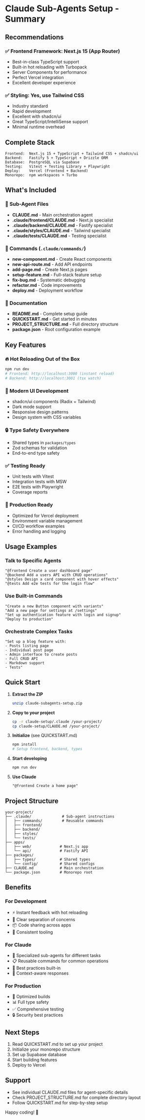 # Claude Sub-Agents Setup - Summary

## Recommendations

### ✅ Frontend Framework: **Next.js 15 (App Router)**
- Best-in-class TypeScript support
- Built-in hot reloading with Turbopack
- Server Components for performance
- Perfect Vercel integration
- Excellent developer experience

### ✅ Styling: **Yes, use Tailwind CSS**
- Industry standard
- Rapid development
- Excellent with shadcn/ui
- Great TypeScript/IntelliSense support
- Minimal runtime overhead

## Complete Stack

```
Frontend:  Next.js 15 + TypeScript + Tailwind CSS + shadcn/ui
Backend:   Fastify 5 + TypeScript + Drizzle ORM
Database:  PostgreSQL via Supabase
Testing:   Vitest + Testing Library + Playwright
Deploy:    Vercel (Frontend + Backend)
Monorepo:  npm workspaces + Turbo
```

## What's Included

### 📁 Sub-Agent Files
- **CLAUDE.md** - Main orchestration agent
- **.claude/frontend/CLAUDE.md** - Next.js specialist
- **.claude/backend/CLAUDE.md** - Fastify specialist  
- **.claude/styles/CLAUDE.md** - Tailwind specialist
- **.claude/tests/CLAUDE.md** - Testing specialist

### 🎯 Commands (`.claude/commands/`)
- **new-component.md** - Create React components
- **new-api-route.md** - Add API endpoints
- **add-page.md** - Create Next.js pages
- **setup-feature.md** - Full-stack feature setup
- **fix-bug.md** - Systematic debugging
- **refactor.md** - Code improvements
- **deploy.md** - Deployment workflow

### 📖 Documentation
- **README.md** - Complete setup guide
- **QUICKSTART.md** - Get started in minutes
- **PROJECT_STRUCTURE.md** - Full directory structure
- **package.json** - Root configuration example

## Key Features

### 🔥 Hot Reloading Out of the Box
```bash
npm run dev
# Frontend: http://localhost:3000 (instant reload)
# Backend: http://localhost:3001 (tsx watch)
```

### 🎨 Modern UI Development
- shadcn/ui components (Radix + Tailwind)
- Dark mode support
- Responsive design patterns
- Design system with CSS variables

### 🔒 Type Safety Everywhere
- Shared types in `packages/types`
- Zod schemas for validation
- End-to-end type safety

### ✅ Testing Ready
- Unit tests with Vitest
- Integration tests with MSW
- E2E tests with Playwright
- Coverage reports

### 🚀 Production Ready
- Optimized for Vercel deployment
- Environment variable management
- CI/CD workflow examples
- Error handling and logging

## Usage Examples

### Talk to Specific Agents
```
"@frontend Create a user dashboard page"
"@backend Add a users API with CRUD operations"
"@styles Design a card component with hover effects"
"@tests Add e2e tests for the login flow"
```

### Use Built-in Commands
```
"Create a new Button component with variants"
"Add a new page for settings at /settings"
"Set up authentication feature with login and signup"
"Deploy to production"
```

### Orchestrate Complex Tasks
```
"Set up a blog feature with:
- Posts listing page
- Individual post page  
- Admin interface to create posts
- Full CRUD API
- Markdown support
- Tests"
```

## Quick Start

1. **Extract the ZIP**
   ```bash
   unzip claude-subagents-setup.zip
   ```

2. **Copy to your project**
   ```bash
   cp -r claude-setup/.claude /your-project/
   cp claude-setup/CLAUDE.md /your-project/
   ```

3. **Initialize** (see QUICKSTART.md)
   ```bash
   npm install
   # Setup frontend, backend, types
   ```

4. **Start developing**
   ```bash
   npm run dev
   ```

5. **Use Claude**
   ```
   "@frontend Create a home page"
   ```

## Project Structure

```
your-project/
├── .claude/              # Sub-agent instructions
│   ├── commands/         # Reusable commands
│   ├── frontend/
│   ├── backend/
│   ├── styles/
│   └── tests/
├── apps/
│   ├── web/             # Next.js app
│   └── api/             # Fastify API
├── packages/
│   ├── types/           # Shared types
│   └── config/          # Shared configs
├── CLAUDE.md            # Main orchestration
└── package.json         # Monorepo root
```

## Benefits

### For Development
- ⚡ Instant feedback with hot reloading
- 🎯 Clear separation of concerns
- 📦 Code sharing across apps
- 🔧 Consistent tooling

### For Claude
- 🤖 Specialized sub-agents for different tasks
- 📋 Reusable commands for common operations
- 🎨 Best practices built-in
- 🧠 Context-aware responses

### For Production
- 🚀 Optimized builds
- 📊 Full type safety
- ✅ Comprehensive testing
- 🔒 Security best practices

## Next Steps

1. Read QUICKSTART.md to set up your project
2. Initialize your monorepo structure
3. Set up Supabase database
4. Start building features
5. Deploy to Vercel

## Support

- See individual CLAUDE.md files for agent-specific details
- Check PROJECT_STRUCTURE.md for complete directory layout
- Follow QUICKSTART.md for step-by-step setup

Happy coding! 🎉
